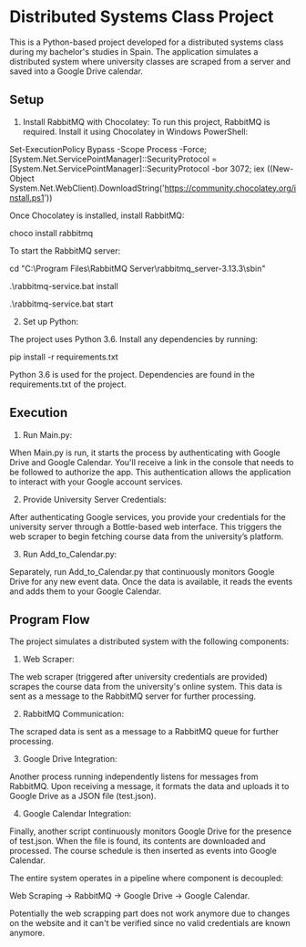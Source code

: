# Distributed Systems Class Project

This is a Python-based project developed for a distributed systems class during my bachelor's studies in Spain. The application simulates a distributed system where university classes are scraped from a server and saved into a Google Drive calendar.

## Setup

1. Install RabbitMQ with Chocolatey:
To run this project, RabbitMQ is required. Install it using Chocolatey in Windows PowerShell:

Set-ExecutionPolicy Bypass -Scope Process -Force; [System.Net.ServicePointManager]::SecurityProtocol = [System.Net.ServicePointManager]::SecurityProtocol -bor 3072; iex ((New-Object System.Net.WebClient).DownloadString('https://community.chocolatey.org/install.ps1'))

Once Chocolatey is installed, install RabbitMQ:

choco install rabbitmq

To start the RabbitMQ server:

cd "C:\Program Files\RabbitMQ Server\rabbitmq_server-3.13.3\sbin"

.\rabbitmq-service.bat install

.\rabbitmq-service.bat start

2. Set up Python:

The project uses Python 3.6. Install any dependencies by running:

pip install -r requirements.txt

Python 3.6 is used for the project. Dependencies are found in the requirements.txt of the project.

## Execution
1. Run Main.py:

When Main.py is run, it starts the process by authenticating with Google Drive and Google Calendar. You'll receive a link in the console that needs to be followed to authorize the app. This authentication allows the application to interact with your Google account services.

2. Provide University Server Credentials:

After authenticating Google services, you provide your credentials for the university server through a Bottle-based web interface. This triggers the web scraper to begin fetching course data from the university’s platform.

3. Run Add_to_Calendar.py:

Separately, run Add_to_Calendar.py that continuously monitors Google Drive for any new event data. Once the data is available, it reads the events and adds them to your Google Calendar.

## Program Flow
The project simulates a distributed system with the following components:

1. Web Scraper:

The web scraper (triggered after university credentials are provided) scrapes the course data from the university's online system. This data is sent as a message to the RabbitMQ server for further processing.

2. RabbitMQ Communication:

The scraped data is sent as a message to a RabbitMQ queue for further processing. 

3. Google Drive Integration:

Another process running independently listens for messages from RabbitMQ. Upon receiving a message, it formats the data and uploads it to Google Drive as a JSON file (test.json).

4. Google Calendar Integration:

Finally, another script continuously monitors Google Drive for the presence of test.json. When the file is found, its contents are downloaded and processed. The course schedule is then inserted as events into Google Calendar.

The entire system operates in a pipeline where component is decoupled:

Web Scraping → RabbitMQ → Google Drive → Google Calendar.

Potentially the web scrapping part does not work anymore due to changes on the website and it can't be verified since no valid credentials are known anymore.
